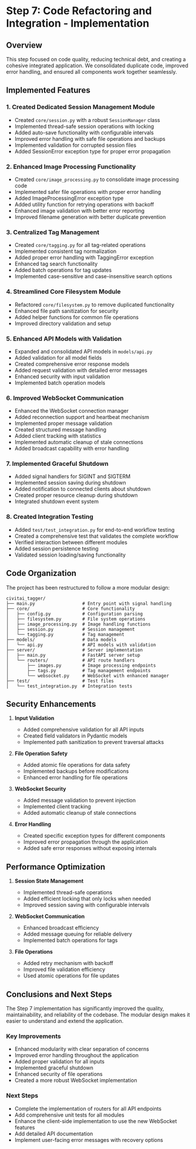 # Step 7: Code Refactoring and Integration - Implementation

## Overview
This step focused on code quality, reducing technical debt, and creating a cohesive integrated application. We consolidated duplicate code, improved error handling, and ensured all components work together seamlessly.

## Implemented Features

### 1. Created Dedicated Session Management Module
- Created `core/session.py` with a robust `SessionManager` class
- Implemented thread-safe session operations with locking
- Added auto-save functionality with configurable intervals
- Improved error handling with safe file operations and backups
- Implemented validation for corrupted session files
- Added SessionError exception type for proper error propagation

### 2. Enhanced Image Processing Functionality
- Created `core/image_processing.py` to consolidate image processing code
- Implemented safer file operations with proper error handling
- Added ImageProcessingError exception type
- Added utility function for retrying operations with backoff
- Enhanced image validation with better error reporting
- Improved filename generation with better duplicate prevention

### 3. Centralized Tag Management
- Created `core/tagging.py` for all tag-related operations
- Implemented consistent tag normalization
- Added proper error handling with TaggingError exception
- Enhanced tag search functionality
- Added batch operations for tag updates
- Implemented case-sensitive and case-insensitive search options

### 4. Streamlined Core Filesystem Module
- Refactored `core/filesystem.py` to remove duplicated functionality
- Enhanced file path sanitization for security
- Added helper functions for common file operations
- Improved directory validation and setup

### 5. Enhanced API Models with Validation
- Expanded and consolidated API models in `models/api.py`
- Added validation for all model fields
- Created comprehensive error response models
- Added request validation with detailed error messages
- Enhanced security with input validation
- Implemented batch operation models

### 6. Improved WebSocket Communication
- Enhanced the WebSocket connection manager
- Added reconnection support and heartbeat mechanism
- Implemented proper message validation
- Created structured message handling
- Added client tracking with statistics
- Implemented automatic cleanup of stale connections
- Added broadcast capability with error handling

### 7. Implemented Graceful Shutdown
- Added signal handlers for SIGINT and SIGTERM
- Implemented session saving during shutdown
- Added notification to connected clients about shutdown
- Created proper resource cleanup during shutdown
- Integrated shutdown event system

### 8. Created Integration Testing
- Added `test/test_integration.py` for end-to-end workflow testing
- Created a comprehensive test that validates the complete workflow
- Verified interaction between different modules
- Added session persistence testing
- Validated session loading/saving functionality

## Code Organization

The project has been restructured to follow a more modular design:

```
civitai_tagger/
├── main.py                  # Entry point with signal handling
├── core/                    # Core functionality
│   ├── config.py            # Configuration parsing
│   ├── filesystem.py        # File system operations
│   ├── image_processing.py  # Image handling functions
│   ├── session.py           # Session management
│   └── tagging.py           # Tag management
├── models/                  # Data models
│   └── api.py               # API models with validation
├── server/                  # Server implementation
│   ├── main.py              # FastAPI server setup
│   └── routers/             # API route handlers
│       ├── images.py        # Image processing endpoints
│       ├── tags.py          # Tag management endpoints
│       └── websocket.py     # WebSocket with enhanced manager
├── test/                    # Test files
│   └── test_integration.py  # Integration tests
```

## Security Enhancements

1. **Input Validation**
   - Added comprehensive validation for all API inputs
   - Created field validators in Pydantic models
   - Implemented path sanitization to prevent traversal attacks

2. **File Operation Safety**
   - Added atomic file operations for data safety
   - Implemented backups before modifications
   - Enhanced error handling for file operations

3. **WebSocket Security**
   - Added message validation to prevent injection
   - Implemented client tracking
   - Added automatic cleanup of stale connections

4. **Error Handling**
   - Created specific exception types for different components
   - Improved error propagation through the application
   - Added safe error responses without exposing internals

## Performance Optimization

1. **Session State Management**
   - Implemented thread-safe operations
   - Added efficient locking that only locks when needed
   - Improved session saving with configurable intervals

2. **WebSocket Communication**
   - Enhanced broadcast efficiency
   - Added message queuing for reliable delivery
   - Implemented batch operations for tags

3. **File Operations**
   - Added retry mechanism with backoff
   - Improved file validation efficiency
   - Used atomic operations for file updates

## Conclusions and Next Steps

The Step 7 implementation has significantly improved the quality, maintainability, and reliability of the codebase. The modular design makes it easier to understand and extend the application.

### Key Improvements
- Enhanced modularity with clear separation of concerns
- Improved error handling throughout the application
- Added proper validation for all inputs
- Implemented graceful shutdown
- Enhanced security of file operations
- Created a more robust WebSocket implementation

### Next Steps
- Complete the implementation of routers for all API endpoints
- Add comprehensive unit tests for all modules
- Enhance the client-side implementation to use the new WebSocket features
- Add detailed API documentation
- Implement user-facing error messages with recovery options
